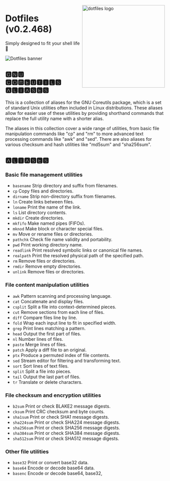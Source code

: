 <!-- markdownlint-disable MD033 MD041 MD043 -->

<img src="https://kura.pro/dotfiles/v2/images/logos/dotfiles.svg"
alt="dotfiles logo" width="261" align="right" />

<!-- markdownlint-enable MD033 MD041 MD043 -->

# Dotfiles (v0.2.468)

Simply designed to fit your shell life 🐚

![Dotfiles banner][banner]

## 🅶🅽🆄 🅲🅾🆁🅴🆄🆃🅸🅻🆂 🅰🅻🅸🅰🆂🅴🆂

This is a collection of aliases for the GNU Coreutils package, which is
a set of standard Unix utilities often included in Linux distributions.
These aliases allow for easier use of these utilities by providing
shorthand commands that replace the full utility name with a shorter
alias.

The aliases in this collection cover a wide range of utilities, from
basic file manipulation commands like "cp" and "rm" to more advanced
text processing commands like "awk" and "sed". There are also aliases
for various checksum and hash utilities like "md5sum" and "sha256sum".

## 🅰🅻🅸🅰🆂🅴🆂

### Basic file management utilities

- `basename` Strip directory and suffix from filenames.
- `cp` Copy files and directories.
- `dirname` Strip non-directory suffix from filenames.
- `ln` Create links between files.
- `loname` Print the name of the link.
- `ls` List directory contents.
- `mkdir` Create directories.
- `mkfifo` Make named pipes (FIFOs).
- `mknod` Make block or character special files.
- `mv` Move or rename files or directories.
- `pathchk` Check file name validity and portability.
- `pwd` Print working directory name.
- `readlink` Print resolved symbolic links or canonical file names.
- `realpath` Print the resolved physical path of the specified path.
- `rm` Remove files or directories.
- `rmdir` Remove empty directories.
- `unlink` Remove files or directories.

### File content manipulation utilities

- `awk` Pattern scanning and processing language.
- `cat` Concatenate and display files.
- `csplit` Split a file into context-determined pieces.
- `cut` Remove sections from each line of files.
- `diff` Compare files line by line.
- `fold` Wrap each input line to fit in specified width.
- `grep` Print lines matching a pattern.
- `head` Output the first part of files.
- `nl` Number lines of files.
- `paste` Merge lines of files.
- `patch` Apply a diff file to an original.
- `ptx` Produce a permuted index of file contents.
- `sed` Stream editor for filtering and transforming text.
- `sort` Sort lines of text files.
- `split` Split a file into pieces.
- `tail` Output the last part of files.
- `tr` Translate or delete characters.

### File checksum and encryption utilities

- `b2sum` Print or check BLAKE2 message digests.
- `cksum` Print CRC checksum and byte counts.
- `sha1sum` Print or check SHA1 message digests.
- `sha224sum` Print or check SHA224 message digests.
- `sha256sum` Print or check SHA256 message digests.
- `sha384sum` Print or check SHA384 message digests.
- `sha512sum` Print or check SHA512 message digests.

### Other file utilities

- `base32` Print or convert base32 data.
- `base64` Encode or decode base64 data.
- `basenc` Encode or decode base64, base32,

[banner]: https://kura.pro/dotfiles/v2/images/titles/title-dotfiles.svg
